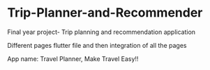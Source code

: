 # Trip-Planner-and-Recommender
Final year project- Trip planning and recommendation application

Different pages flutter file and then integration of all the pages

App name:
Travel Planner,
Make Travel Easy!!
